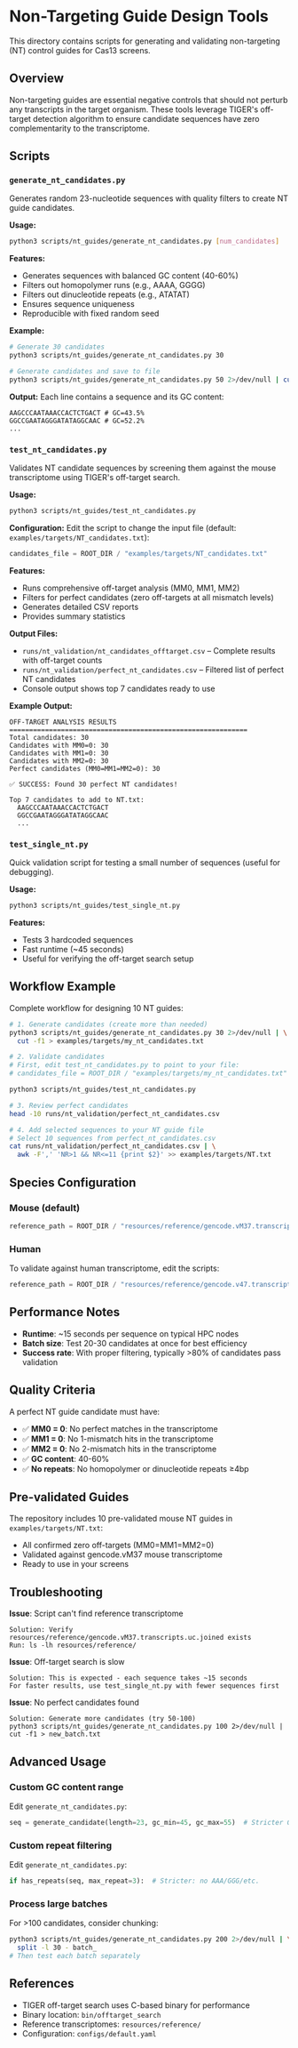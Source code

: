# Non-Targeting Guide Design Tools

This directory contains scripts for generating and validating non-targeting (NT) control guides for Cas13 screens.

## Overview

Non-targeting guides are essential negative controls that should not perturb any transcripts in the target organism. These tools leverage TIGER's off-target detection algorithm to ensure candidate sequences have zero complementarity to the transcriptome.

## Scripts

### `generate_nt_candidates.py`

Generates random 23-nucleotide sequences with quality filters to create NT guide candidates.

**Usage:**
```bash
python3 scripts/nt_guides/generate_nt_candidates.py [num_candidates]
```

**Features:**
- Generates sequences with balanced GC content (40-60%)
- Filters out homopolymer runs (e.g., AAAA, GGGG)
- Filters out dinucleotide repeats (e.g., ATATAT)
- Ensures sequence uniqueness
- Reproducible with fixed random seed

**Example:**
```bash
# Generate 30 candidates
python3 scripts/nt_guides/generate_nt_candidates.py 30

# Generate candidates and save to file
python3 scripts/nt_guides/generate_nt_candidates.py 50 2>/dev/null | cut -f1 > my_candidates.txt
```

**Output:**
Each line contains a sequence and its GC content:
```
AAGCCCAATAAACCACTCTGACT	# GC=43.5%
GGCCGAATAGGGATATAGGCAAC	# GC=52.2%
...
```

### `test_nt_candidates.py`

Validates NT candidate sequences by screening them against the mouse transcriptome using TIGER's off-target search.

**Usage:**
```bash
python3 scripts/nt_guides/test_nt_candidates.py
```

**Configuration:**
Edit the script to change the input file (default: `examples/targets/NT_candidates.txt`):
```python
candidates_file = ROOT_DIR / "examples/targets/NT_candidates.txt"
```

**Features:**
- Runs comprehensive off-target analysis (MM0, MM1, MM2)
- Filters for perfect candidates (zero off-targets at all mismatch levels)
- Generates detailed CSV reports
- Provides summary statistics

**Output Files:**
- `runs/nt_validation/nt_candidates_offtarget.csv` – Complete results with off-target counts
- `runs/nt_validation/perfect_nt_candidates.csv` – Filtered list of perfect NT candidates
- Console output shows top 7 candidates ready to use

**Example Output:**
```
OFF-TARGET ANALYSIS RESULTS
============================================================
Total candidates: 30
Candidates with MM0=0: 30
Candidates with MM1=0: 30
Candidates with MM2=0: 30
Perfect candidates (MM0=MM1=MM2=0): 30

✅ SUCCESS: Found 30 perfect NT candidates!

Top 7 candidates to add to NT.txt:
  AAGCCCAATAAACCACTCTGACT
  GGCCGAATAGGGATATAGGCAAC
  ...
```

### `test_single_nt.py`

Quick validation script for testing a small number of sequences (useful for debugging).

**Usage:**
```bash
python3 scripts/nt_guides/test_single_nt.py
```

**Features:**
- Tests 3 hardcoded sequences
- Fast runtime (~45 seconds)
- Useful for verifying the off-target search setup

## Workflow Example

Complete workflow for designing 10 NT guides:

```bash
# 1. Generate candidates (create more than needed)
python3 scripts/nt_guides/generate_nt_candidates.py 30 2>/dev/null | \
  cut -f1 > examples/targets/my_nt_candidates.txt

# 2. Validate candidates
# First, edit test_nt_candidates.py to point to your file:
# candidates_file = ROOT_DIR / "examples/targets/my_nt_candidates.txt"

python3 scripts/nt_guides/test_nt_candidates.py

# 3. Review perfect candidates
head -10 runs/nt_validation/perfect_nt_candidates.csv

# 4. Add selected sequences to your NT guide file
# Select 10 sequences from perfect_nt_candidates.csv
cat runs/nt_validation/perfect_nt_candidates.csv | \
  awk -F',' 'NR>1 && NR<=11 {print $2}' >> examples/targets/NT.txt
```

## Species Configuration

### Mouse (default)
```python
reference_path = ROOT_DIR / "resources/reference/gencode.vM37.transcripts.uc.joined"
```

### Human
To validate against human transcriptome, edit the scripts:
```python
reference_path = ROOT_DIR / "resources/reference/gencode.v47.transcripts.fa"
```

## Performance Notes

- **Runtime**: ~15 seconds per sequence on typical HPC nodes
- **Batch size**: Test 20-30 candidates at once for best efficiency
- **Success rate**: With proper filtering, typically >80% of candidates pass validation

## Quality Criteria

A perfect NT guide candidate must have:
- ✅ **MM0 = 0**: No perfect matches in the transcriptome
- ✅ **MM1 = 0**: No 1-mismatch hits in the transcriptome
- ✅ **MM2 = 0**: No 2-mismatch hits in the transcriptome
- ✅ **GC content**: 40-60%
- ✅ **No repeats**: No homopolymer or dinucleotide repeats ≥4bp

## Pre-validated Guides

The repository includes 10 pre-validated mouse NT guides in `examples/targets/NT.txt`:
- All confirmed zero off-targets (MM0=MM1=MM2=0)
- Validated against gencode.vM37 mouse transcriptome
- Ready to use in your screens

## Troubleshooting

**Issue**: Script can't find reference transcriptome
```
Solution: Verify resources/reference/gencode.vM37.transcripts.uc.joined exists
Run: ls -lh resources/reference/
```

**Issue**: Off-target search is slow
```
Solution: This is expected - each sequence takes ~15 seconds
For faster results, use test_single_nt.py with fewer sequences first
```

**Issue**: No perfect candidates found
```
Solution: Generate more candidates (try 50-100)
python3 scripts/nt_guides/generate_nt_candidates.py 100 2>/dev/null | cut -f1 > new_batch.txt
```

## Advanced Usage

### Custom GC content range
Edit `generate_nt_candidates.py`:
```python
seq = generate_candidate(length=23, gc_min=45, gc_max=55)  # Stricter GC range
```

### Custom repeat filtering
Edit `generate_nt_candidates.py`:
```python
if has_repeats(seq, max_repeat=3):  # Stricter: no AAA/GGG/etc.
```

### Process large batches
For >100 candidates, consider chunking:
```bash
python3 scripts/nt_guides/generate_nt_candidates.py 200 2>/dev/null | \
  split -l 30 - batch_
# Then test each batch separately
```

## References

- TIGER off-target search uses C-based binary for performance
- Binary location: `bin/offtarget_search`
- Reference transcriptomes: `resources/reference/`
- Configuration: `configs/default.yaml`
